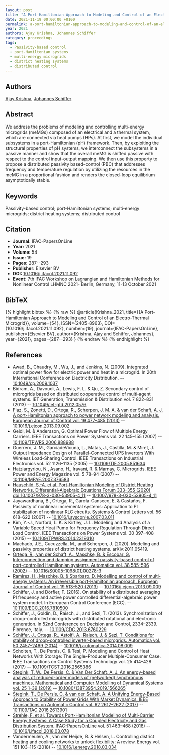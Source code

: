 ```yaml
---
layout: post
title: "A Port-Hamiltonian Approach to Modeling and Control of an Electro-Thermal Microgrid"
date: 2021-11-19 00:00:00 +0100
permalink: a-port-hamiltonian-approach-to-modeling-and-control-of-an-electro-thermal-microgrid
year: 2021
authors: Ajay Krishna, Johannes Schiffer
category: proceedings
tags:
  - Passivity-based control
  - port-Hamiltonian systems
  - multi-energy microgrids
  - district heating systems
  - distributed control
---
```

 
## Authors
[Ajay Krishna](authors/ajay-krishna), [Johannes Schiffer](authors/johannes-schiffer)
 
## Abstract
We address the problems of modeling and controlling multi-energy microgrids (meMGs) composed of an electrical and a thermal system, which are connected via heat pumps (HPs). At first, we model the individual subsystems in a port-Hamiltonian (pH) framework. Then, by exploiting the structural properties of pH systems, we interconnect the subsystems in a passive manner and show that the overall meMG is shifted passive with respect to the control input-output mapping. We then use this property to propose a distributed passivity based-control (PBC) that addresses frequency and temperature regulation by utilizing the resources in the meMG in a proportional fashion and renders the closed-loop equilibrium asymptotically stable.
 
## Keywords
Passivity-based control; port-Hamiltonian systems; multi-energy microgrids; district heating systems; distributed control
 
## Citation
- **Journal:** IFAC-PapersOnLine
- **Year:** 2021
- **Volume:** 54
- **Issue:** 19
- **Pages:** 287--293
- **Publisher:** Elsevier BV
- **DOI:** [10.1016/j.ifacol.2021.11.092](https://doi.org/10.1016/j.ifacol.2021.11.092)
- **Event:** 7th IFAC Workshop on Lagrangian and Hamiltonian Methods for Nonlinear Control LHMNC 2021- Berlin, Germany, 11-13 October 2021
 
## BibTeX
{% highlight bibtex %}
{% raw %}
@article{Krishna_2021,
  title={{A Port-Hamiltonian Approach to Modeling and Control of an Electro-Thermal Microgrid}},
  volume={54},
  ISSN={2405-8963},
  DOI={10.1016/j.ifacol.2021.11.092},
  number={19},
  journal={IFAC-PapersOnLine},
  publisher={Elsevier BV},
  author={Krishna, Ajay and Schiffer, Johannes},
  year={2021},
  pages={287--293}
}
{% endraw %}
{% endhighlight %}
 
## References
- Awad, B., Chaudry, M., Wu, J., and Jenkins, N. (2009). Integrated optimal power flow for electric power and heat in a microgrid. In 20th International Conference on Electricity Distribution. -- [10.1049/cp.2009.1037](https://doi.org/10.1049/cp.2009.1037)
- Bidram, A., Davoudi, A., Lewis, F. L. & Qu, Z. Secondary control of microgrids based on distributed cooperative control of multi‐agent systems. IET Generation, Transmission &amp; Distribution vol. 7 822–831 (2013) -- [10.1049/iet-gtd.2012.0576](https://doi.org/10.1049/iet-gtd.2012.0576)
- [Fiaz, S., Zonetti, D., Ortega, R., Scherpen, J. M. A. & van der Schaft, A. J. A port-Hamiltonian approach to power network modeling and analysis. European Journal of Control vol. 19 477–485 (2013)](a-port-hamiltonian-approach-to-power-network-modeling-and-analysis) -- [10.1016/j.ejcon.2013.09.002](https://doi.org/10.1016/j.ejcon.2013.09.002)
- Geidl, M. & Andersson, G. Optimal Power Flow of Multiple Energy Carriers. IEEE Transactions on Power Systems vol. 22 145–155 (2007) -- [10.1109/TPWRS.2006.888988](https://doi.org/10.1109/TPWRS.2006.888988)
- Guerrero, J. M., GarciadeVicuna, L., Matas, J., Castilla, M. & Miret, J. Output Impedance Design of Parallel-Connected UPS Inverters With Wireless Load-Sharing Control. IEEE Transactions on Industrial Electronics vol. 52 1126–1135 (2005) -- [10.1109/TIE.2005.851634](https://doi.org/10.1109/TIE.2005.851634)
- Hatziargyriou, N., Asano, H., Iravani, R. & Marnay, C. Microgrids. IEEE Power and Energy Magazine vol. 5 78–94 (2007) -- [10.1109/MPAE.2007.376583](https://doi.org/10.1109/MPAE.2007.376583)
- [Hauschild, S.-A. et al. Port-Hamiltonian Modeling of District Heating Networks. Differential-Algebraic Equations Forum 333–355 (2020) doi:10.1007/978-3-030-53905-4_11](port-hamiltonian-modeling-of-district-heating-networks) -- [10.1007/978-3-030-53905-4_11](https://doi.org/10.1007/978-3-030-53905-4_11)
- Jayawardhana, B., Ortega, R., García-Canseco, E. & Castaños, F. Passivity of nonlinear incremental systems: Application to PI stabilization of nonlinear RLC circuits. Systems &amp; Control Letters vol. 56 618–622 (2007) -- [10.1016/j.sysconle.2007.03.011](https://doi.org/10.1016/j.sysconle.2007.03.011)
- Kim, Y.-J., Norford, L. K. & Kirtley, J. L. Modeling and Analysis of a Variable Speed Heat Pump for Frequency Regulation Through Direct Load Control. IEEE Transactions on Power Systems vol. 30 397–408 (2015) -- [10.1109/TPWRS.2014.2319310](https://doi.org/10.1109/TPWRS.2014.2319310)
- Machado, J.E., Cucuzzella, M., and Scherpen, J. (2020). Modeling and passivity properties of district heating systems. arXiv:2011.05419.
- [Ortega, R., van der Schaft, A., Maschke, B. & Escobar, G. Interconnection and damping assignment passivity-based control of port-controlled Hamiltonian systems. Automatica vol. 38 585–596 (2002)](interconnection-and-damping-assignment-passivity-based-control-of-port-controlled-hamiltonian-systems) -- [10.1016/S0005-1098(01)00278-3](https://doi.org/10.1016/S0005-1098(01)00278-3)
- [Ramirez, H., Maschke, B. & Sbarbaro, D. Modelling and control of multi-energy systems: An irreversible port-Hamiltonian approach. European Journal of Control vol. 19 513–520 (2013)](modelling-and-control-of-multi-energy-systems-an-irreversible-port-hamiltonian-approach) -- [10.1016/j.ejcon.2013.09.009](https://doi.org/10.1016/j.ejcon.2013.09.009)
- Schiffer, J. and Dörfler, F. (2016). On stability of a distributed averaging PI frequency and active power controlled differential-algebraic power system model. In European Control Conference (ECC). -- [10.1109/ECC.2016.7810500](https://doi.org/10.1109/ECC.2016.7810500)
- Schiffer, J., Goldin, D., Raisch, J., and Sezi, T. (2013). Synchronization of droop-controlled microgrids with distributed rotational and electronic generation. In 52nd Conference on Decision and Control, 2334–2339. Florence, Italy. -- [10.1109/CDC.2013.6760229](https://doi.org/10.1109/CDC.2013.6760229)
- [Schiffer, J., Ortega, R., Astolfi, A., Raisch, J. & Sezi, T. Conditions for stability of droop-controlled inverter-based microgrids. Automatica vol. 50 2457–2469 (2014)](conditions-for-stability-of-droop-controlled-inverter-based-microgrids) -- [10.1016/j.automatica.2014.08.009](https://doi.org/10.1016/j.automatica.2014.08.009)
- Scholten, T., De Persis, C. & Tesi, P. Modeling and Control of Heat Networks With Storage: The Single-Producer Multiple-Consumer Case. IEEE Transactions on Control Systems Technology vol. 25 414–428 (2017) -- [10.1109/TCST.2016.2565386](https://doi.org/10.1109/TCST.2016.2565386)
- [Stegink, T. W., De Persis, C. & Van Der Schaft, A. J. An energy-based analysis of reduced-order models of (networked) synchronous machines. Mathematical and Computer Modelling of Dynamical Systems vol. 25 1–39 (2019)](an-energy-based-analysis-of-reduced-order-models-of-networked-synchronous-machines) -- [10.1080/13873954.2019.1566265](https://doi.org/10.1080/13873954.2019.1566265)
- [Stegink, T., De Persis, C. & van der Schaft, A. A Unifying Energy-Based Approach to Stability of Power Grids With Market Dynamics. IEEE Transactions on Automatic Control vol. 62 2612–2622 (2017)](a-unifying-energy-based-approach-to-stability-of-power-grids-with-market-dynamics) -- [10.1109/TAC.2016.2613901](https://doi.org/10.1109/TAC.2016.2613901)
- [Strehle, F. et al. Towards Port-Hamiltonian Modeling of Multi-Carrier Energy Systems: A Case Study for a Coupled Electricity and Gas Distribution System. IFAC-PapersOnLine vol. 51 463–468 (2018)](towards-port-hamiltonian-modeling-of-multi-carrier-energy-systems-a-case-study-for-a-coupled-electricity-and-gas-distribution-system) -- [10.1016/j.ifacol.2018.03.078](https://doi.org/10.1016/j.ifacol.2018.03.078)
- Vandermeulen, A., van der Heijde, B. & Helsen, L. Controlling district heating and cooling networks to unlock flexibility: A review. Energy vol. 151 103–115 (2018) -- [10.1016/j.energy.2018.03.034](https://doi.org/10.1016/j.energy.2018.03.034)

